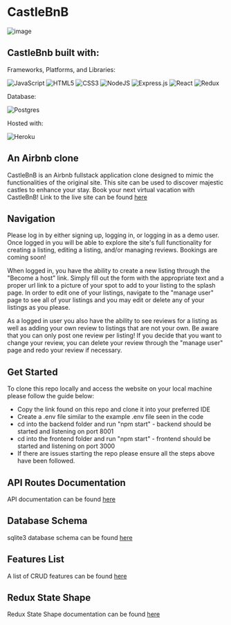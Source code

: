 # CastleBnB

![image](https://user-images.githubusercontent.com/95837496/197293118-7664e108-e992-4535-89f3-47d0c89684f0.png)

## CastleBnb built with:

Frameworks, Platforms, and Libraries: 

![JavaScript](https://img.shields.io/badge/javascript-%23323330.svg?style=for-the-badge&logo=javascript&logoColor=%23F7DF1E)
![HTML5](https://img.shields.io/badge/html5-%23E34F26.svg?style=for-the-badge&logo=html5&logoColor=white)
![CSS3](https://img.shields.io/badge/css3-%231572B6.svg?style=for-the-badge&logo=css3&logoColor=white)
![NodeJS](https://img.shields.io/badge/node.js-6DA55F?style=for-the-badge&logo=node.js&logoColor=white)
![Express.js](https://img.shields.io/badge/express.js-%23404d59.svg?style=for-the-badge&logo=express&logoColor=%2361DAFB)
![React](https://img.shields.io/badge/react-%2320232a.svg?style=for-the-badge&logo=react&logoColor=%2361DAFB)
![Redux](https://img.shields.io/badge/redux-%23593d88.svg?style=for-the-badge&logo=redux&logoColor=white)

Database:

![Postgres](https://img.shields.io/badge/postgres-%23316192.svg?style=for-the-badge&logo=postgresql&logoColor=white)

Hosted with:

![Heroku](https://img.shields.io/badge/heroku-%23430098.svg?style=for-the-badge&logo=heroku&logoColor=white)


## An Airbnb clone

CastleBnB is an Airbnb fullstack application clone designed to mimic the functionalities of the original site. This site can be used to discover majestic castles to enhance your stay. Book your next virtual vacation with CastleBnB! Link to the live site can be found [here](https://airbnb-clone-kylesolano.herokuapp.com/)

## Navigation

Please log in by either signing up, logging in, or logging in as a demo user. Once logged in you will be able to explore the site's full functionality for creating a listing, editing a listing, and/or managing reviews. Bookings are coming soon! 

When logged in, you have the ability to create a new listing through the "Become a host" link. Simply fill out the form with the appropriate text and a proper url link to a picture of your spot to add to your listing to the splash page. In order to edit one of your listings, navigate to the "manage user" page to see all of your listings and you may edit or delete any of your listings as you please.

As a logged in user you also have the ability to see reviews for a listing as well as adding your own review to listings that are not your own. Be aware that you can only post one review per listing! If you decide that you want to change your review, you can delete your review through the "manage user" page and redo your review if necessary. 

## Get Started

To clone this repo locally and access the website on your local machine please follow the guide below: 

* Copy the link found on this repo and clone it into your preferred IDE 
* Create a .env file similar to the example .env file seen in the code
* cd into the backend folder and run "npm start" - backend should be started and listening on port 8001
* cd into the frontend folder and run "npm start" - frontend should be started and listening on port 3000
* If there are issues starting the repo please ensure all the steps above have been followed.

## API Routes Documentation

API documentation can be found [here](https://github.com/kgsolano/API-project-airbnb/wiki/API-Documentation)

## Database Schema

sqlite3 database schema can be found [here](https://github.com/kgsolano/API-project-airbnb/wiki/Database-Schema)

## Features List

A list of CRUD features can be found [here](https://github.com/kgsolano/API-project-airbnb/wiki/Features-List)

## Redux State Shape

Redux State Shape documentation can be found [here](https://github.com/kgsolano/API-project-airbnb/wiki/Redux-Store-Shape)

